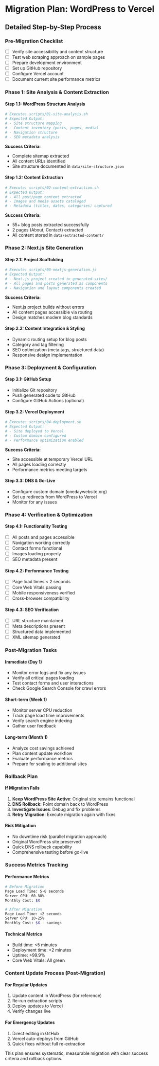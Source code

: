 # Migration Plan: WordPress to Vercel
## Detailed Step-by-Step Process

### Pre-Migration Checklist
- [ ] Verify site accessibility and content structure
- [ ] Test web scraping approach on sample pages
- [ ] Prepare development environment
- [ ] Set up GitHub repository
- [ ] Configure Vercel account
- [ ] Document current site performance metrics

### Phase 1: Site Analysis & Content Extraction

#### Step 1.1: WordPress Structure Analysis
```bash
# Execute: scripts/01-site-analysis.sh
# Expected Output:
# - Site structure mapping
# - Content inventory (posts, pages, media)
# - Navigation structure
# - SEO metadata analysis
```

**Success Criteria:**
- Complete sitemap extracted
- All content URLs identified
- Site structure documented in `data/site-structure.json`

#### Step 1.2: Content Extraction
```bash
# Execute: scripts/02-content-extraction.sh
# Expected Output:
# - All post/page content extracted
# - Images and media assets cataloged
# - Metadata (titles, dates, categories) captured
```

**Success Criteria:**
- 55+ blog posts extracted successfully
- 2 pages (About, Contact) extracted
- All content stored in `data/extracted-content/`

### Phase 2: Next.js Site Generation

#### Step 2.1: Project Scaffolding
```bash
# Execute: scripts/03-nextjs-generation.js
# Expected Output:
# - Next.js project created in generated-sites/
# - All pages and posts generated as components
# - Navigation and layout components created
```

**Success Criteria:**
- Next.js project builds without errors
- All content pages accessible via routing
- Design matches modern blog standards

#### Step 2.2: Content Integration & Styling
- Dynamic routing setup for blog posts
- Category and tag filtering
- SEO optimization (meta tags, structured data)
- Responsive design implementation

### Phase 3: Deployment & Configuration

#### Step 3.1: GitHub Setup
- Initialize Git repository
- Push generated code to GitHub
- Configure GitHub Actions (optional)

#### Step 3.2: Vercel Deployment
```bash
# Execute: scripts/04-deployment.sh
# Expected Output:
# - Site deployed to Vercel
# - Custom domain configured
# - Performance optimization enabled
```

**Success Criteria:**
- Site accessible at temporary Vercel URL
- All pages loading correctly
- Performance metrics meeting targets

#### Step 3.3: DNS & Go-Live
- Configure custom domain (onedaywebsite.org)
- Set up redirects from WordPress to Vercel
- Monitor for any issues

### Phase 4: Verification & Optimization

#### Step 4.1: Functionality Testing
- [ ] All posts and pages accessible
- [ ] Navigation working correctly
- [ ] Contact forms functional
- [ ] Images loading properly
- [ ] SEO metadata present

#### Step 4.2: Performance Testing
- [ ] Page load times < 2 seconds
- [ ] Core Web Vitals passing
- [ ] Mobile responsiveness verified
- [ ] Cross-browser compatibility

#### Step 4.3: SEO Verification
- [ ] URL structure maintained
- [ ] Meta descriptions present
- [ ] Structured data implemented
- [ ] XML sitemap generated

### Post-Migration Tasks

#### Immediate (Day 1)
- Monitor error logs and fix any issues
- Verify all critical pages loading
- Test contact forms and user interactions
- Check Google Search Console for crawl errors

#### Short-term (Week 1)
- Monitor server CPU reduction
- Track page load time improvements
- Verify search engine indexing
- Gather user feedback

#### Long-term (Month 1)
- Analyze cost savings achieved
- Plan content update workflow
- Evaluate performance metrics
- Prepare for scaling to additional sites

### Rollback Plan

#### If Migration Fails
1. **Keep WordPress Site Active**: Original site remains functional
2. **DNS Rollback**: Point domain back to WordPress
3. **Investigate Issues**: Debug and fix problems
4. **Retry Migration**: Execute migration again with fixes

#### Risk Mitigation
- No downtime risk (parallel migration approach)
- Original WordPress site preserved
- Quick DNS rollback capability
- Comprehensive testing before go-live

### Success Metrics Tracking

#### Performance Metrics
```bash
# Before Migration
Page Load Time: 5-8 seconds
Server CPU: 60-80%
Monthly Cost: $X

# After Migration
Page Load Time: <2 seconds
Server CPU: 10-25%
Monthly Cost: $X - savings
```

#### Technical Metrics
- Build time: <5 minutes
- Deployment time: <2 minutes
- Uptime: >99.9%
- Core Web Vitals: All green

### Content Update Process (Post-Migration)

#### For Regular Updates
1. Update content in WordPress (for reference)
2. Re-run extraction scripts
3. Deploy updates to Vercel
4. Verify changes live

#### For Emergency Updates
1. Direct editing in GitHub
2. Vercel auto-deploys from GitHub
3. Quick fixes without full re-extraction

This plan ensures systematic, measurable migration with clear success criteria and rollback options.